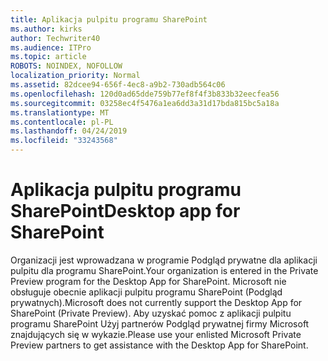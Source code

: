 ```yaml
---
title: Aplikacja pulpitu programu SharePoint
ms.author: kirks
author: Techwriter40
ms.audience: ITPro
ms.topic: article
ROBOTS: NOINDEX, NOFOLLOW
localization_priority: Normal
ms.assetid: 82dcee94-656f-4ec8-a9b2-730adb564c06
ms.openlocfilehash: 120d0ad65dde759b77ef8f4f3b833b32eecfea56
ms.sourcegitcommit: 03258ec4f5476a1ea6dd3a31d17bda815bc5a18a
ms.translationtype: MT
ms.contentlocale: pl-PL
ms.lasthandoff: 04/24/2019
ms.locfileid: "33243568"
---
```

# <a name="desktop-app-for-sharepoint"></a><span data-ttu-id="a7ebd-102">Aplikacja pulpitu programu SharePoint</span><span class="sxs-lookup"><span data-stu-id="a7ebd-102">Desktop app for SharePoint</span></span>

<span data-ttu-id="a7ebd-103">Organizacji jest wprowadzana w programie Podgląd prywatne dla aplikacji pulpitu dla programu SharePoint.</span><span class="sxs-lookup"><span data-stu-id="a7ebd-103">Your organization is entered in the Private Preview program for the Desktop App for SharePoint.</span></span> <span data-ttu-id="a7ebd-104">Microsoft nie obsługuje obecnie aplikacji pulpitu programu SharePoint (Podgląd prywatnych).</span><span class="sxs-lookup"><span data-stu-id="a7ebd-104">Microsoft does not currently support the Desktop App for SharePoint (Private Preview).</span></span> <span data-ttu-id="a7ebd-105">Aby uzyskać pomoc z aplikacji pulpitu programu SharePoint Użyj partnerów Podgląd prywatnej firmy Microsoft znajdujących się w wykazie.</span><span class="sxs-lookup"><span data-stu-id="a7ebd-105">Please use your enlisted Microsoft Private Preview partners to get assistance with the Desktop App for SharePoint.</span></span>
